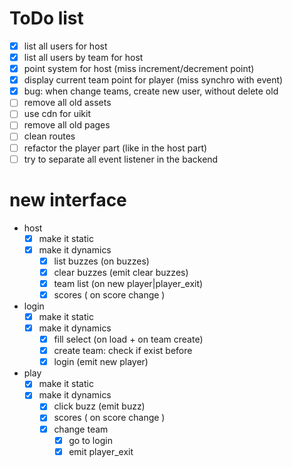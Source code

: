 # ToDo list

- [x] list all users for host
- [x] list all users by team for host
- [x] point system for host (miss increment/decrement point)
- [x] display current team point for player (miss synchro with event)
- [x] bug: when change teams, create new user, without
delete old
- [ ] remove all old assets
- [ ] use cdn for uikit
- [ ] remove all old pages
- [ ] clean routes
- [ ] refactor the player part (like in the host part)
- [ ] try to separate all event listener in the backend

# new interface

- host<br>
    - [x] make it static
    - [x] make it dynamics<br>
        - [x]  list buzzes (on buzzes)
        - [x]  clear buzzes (emit clear buzzes)
        - [x]  team list (on new player|player_exit)
        - [x]  scores ( on score change )
- login<br>
    - [x] make it static
    - [x] make it dynamics
        - [x] fill select (on load + on team create)
        - [x] create team: check if exist before
        - [x] login (emit new player)
- play<br>
    - [x] make it static
    - [x] make it dynamics
        - [x] click buzz (emit buzz)
        - [x] scores ( on score change )
        - [x] change team
            - [x] go to login
            - [x] emit player_exit
